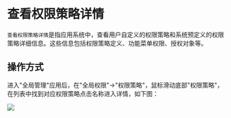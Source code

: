 查看权限策略详情
===

`查看权限策略详情`是指应用系统中，查看用户自定义的权限策略和系统预定义的权限策略详细信息。这些信息包括权限策略定义、功能菜单权限、授权对象等。

## 操作方式

进入"全局管理"应用后，在"全局权限"->"权限策略"，鼠标滑动底部"权限策略"，在列表中找到对应权限策略点击名称进入详情，如下图：

![](https://bj-c1-prod-files.xcan.cloud/storage/pubapi/v1/file/policy-detail.png?fid=207887511026925767&fpt=ajubkF1mx9ZIMh8YbvsgeJ1qDwiO3VZdebSHi08z)